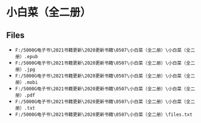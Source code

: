 # 小白菜（全二册）

## Files

- `F:/5000G电子书\2021书籍更新\2020更新书籍\0507\小白菜（全二册）\小白菜（全二册）.epub`
- `F:/5000G电子书\2021书籍更新\2020更新书籍\0507\小白菜（全二册）\小白菜（全二册）.jpg`
- `F:/5000G电子书\2021书籍更新\2020更新书籍\0507\小白菜（全二册）\小白菜（全二册）.mobi`
- `F:/5000G电子书\2021书籍更新\2020更新书籍\0507\小白菜（全二册）\小白菜（全二册）.pdf`
- `F:/5000G电子书\2021书籍更新\2020更新书籍\0507\小白菜（全二册）\小白菜（全二册）.txt`
- `F:/5000G电子书\2021书籍更新\2020更新书籍\0507\小白菜（全二册）\files.txt`

